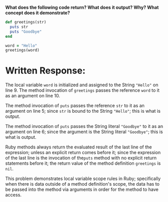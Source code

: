 **What does the following code return? What does it output? Why? What concept does it demonstrate?**

```ruby
def greetings(str)
  puts str
  puts "Goodbye"
end

word = "Hello"
greetings(word)
```
# Written Response:

The local variable `word` is initialized and assigned to the String `"Hello"` on line 9. The method invocation of `greetings` passes the reference `word` to it as an argument on line 10.

The method invocation of `puts` passes the reference `str` to it as an argument on line 5; since `str` is bound to the String `"Hello"`; this is what is output.

The method invocation of `puts` passes the String literal `"Goodbye"` to it as an argument on line 6; since the argument is the String literal `"Goodbye"`; this is what is output.

Ruby methods always return the evaluated result of the last line of the expression; unless an explicit return comes before it; since the expression of the last line is the invocation of the`puts` method with no explicit return statements before it; the return value of the method definition `greetings` is `nil`.

This problem demonstrates local variable scope rules in Ruby; specifically when there is data outside of a method definition's scope, the data has to be passed into the method via arguments in order for the method to have access.



